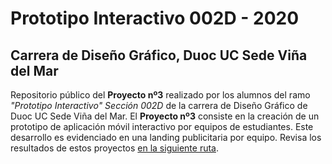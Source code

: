 # Prototipo Interactivo 002D - 2020
## Carrera de Diseño Gráfico, Duoc UC Sede Viña del Mar
Repositorio público del **Proyecto nº3** realizado por los alumnos del ramo *"Prototipo Interactivo" Sección 002D* de la carrera de Diseño Gráfico de Duoc UC Sede Viña del Mar.
El **Proyecto nº3** consiste en la creación de un prototipo de aplicación móvil interactivo por equipos de estudiantes. Este desarrollo es evidenciado en una landing publicitaria por equipo.
Revisa los resultados de estos proyectos [en la siguiente ruta](https://pochitax.github.io/prototipo-interactivo-002d-2020/).
